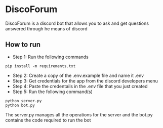 # DiscoForum

DiscoForum is a discord bot that allows you to ask and get questions answered through he means of discord

## How to run

- Step 1: Run the following commands

```
pip install -m requirements.txt
```

- Step 2: Create a copy of the .env.example file and name it .env
- Step 3: Get credentials for the app from the discord developers menu
- Step 4: Paste the credentails in the .env file that you just created
- Step 5: Run the following command(s)

```
python server.py
python bot.py
```

The server.py manages all the operations for the server and the bot.py contains the code required to run the bot
